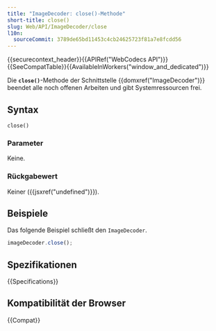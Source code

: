 ```yaml
---
title: "ImageDecoder: close()-Methode"
short-title: close()
slug: Web/API/ImageDecoder/close
l10n:
  sourceCommit: 3789de65bd11453c4cb24625723f81a7e8fcdd56
---
```


{{securecontext_header}}{{APIRef("WebCodecs API")}}{{SeeCompatTable}}{{AvailableInWorkers("window_and_dedicated")}}

Die **`close()`**-Methode der Schnittstelle {{domxref("ImageDecoder")}} beendet alle noch offenen Arbeiten und gibt Systemressourcen frei.

## Syntax

```js-nolint
close()
```

### Parameter

Keine.

### Rückgabewert

Keiner ({{jsxref("undefined")}}).

## Beispiele

Das folgende Beispiel schließt den `ImageDecoder`.

```js
imageDecoder.close();
```

## Spezifikationen

{{Specifications}}

## Kompatibilität der Browser

{{Compat}}
